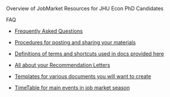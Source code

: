 Overview of JobMarket Resources for JHU Econ PhD Candidates

FAQ

-   [Frequently Asked Questions](https://llorracc.github.io/JobMarket/FAQ)

-   [Procedures for posting and sharing your materials](https://github.com/llorracc/JobMarket/blob/main/JobMarketProceduresHelp.md)

-   [Definitions of terms and shortcuts used in docs provided here](https://llorracc.github.io/JobMarket/Notation)

-   [All about your Recommendation Letters](https://llorracc.github.io/JobMarket/RecLetters)

-   [Templates for various documents you will want to create](https://github.com/llorracc/JobMarket/blob/main/Templates)

-   [TimeTable for main events in job market season](https://llorracc.github.io/JobMarket/TimeTable)
